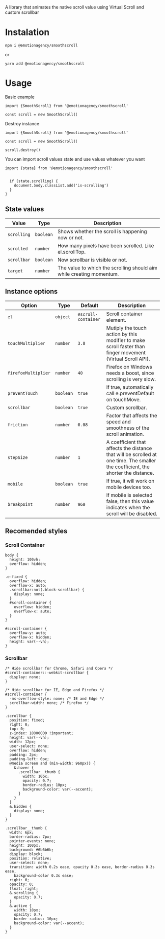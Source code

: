 A library that animates the native scroll value using Virtual Scroll and custom scrollbar

# Instalation

`npm i @emotionagency/smoothscroll`

or

`yarn add @emotionagency/smoothscroll`

# Usage

Basic example
```
import {SmoothScroll} from '@emotionagency/smoothscroll'

const scroll = new SmoothScroll()
```

Destroy instance

```
import {SmoothScroll} from '@emotionagency/smoothscroll'

const scroll = new SmoothScroll()

scroll.destroy()
```

You can import scroll values state and use values whatever you want

```
import {state} from '@emotionagency/smoothscroll'


  if (state.scrolling) {
    document.body.classList.add('is-scrolling')
  }
}
```

## State values

| Value   | Type | Description |
|----------|-------------|------|
| `scrolling` | `boolean` | Shows whether the scroll is happening now or not.  |
| `scrolled` | `number`   | How many pixels have been scrolled. Like el.scrollTop. |
| `scrollbar` | `boolean`| Now scrollbar is visible or not. |
| `target` | `number` | The value to which the scrolling should aim while creating momentum. |

## Instance options

| Option                  | Type      | Default                | Description                                                                                                                                                                                                                                                                                        |
| ----------------------- | --------- | ---------------------- | -------------------------------------------------------------------------------------------------------------------------------------------------------------------------------------------------------------------------------------------------------------------------------------------------- |
| `el`                    | `object`  | `#scroll-container`             | Scroll container element.                                                                                                                                                                                                                                                                          |
| `touchMultiplier`                  | `number`  | `3.8`             | Mutiply the touch action by this modifier to make scroll faster than finger movement (Virtual Scroll API).                                                                                                        |
| `firefoxMultiplier`                | `number`| `40`                | Firefox on Windows needs a boost, since scrolling is very slow.|
| `preventTouch`                | `boolean`| `true`                |  If true, automatically call e.preventDefault on touchMove.
| `scrollbar`                | `boolean`| `true`                |  Custom scrollbar.
| `friction`                | `number`| `0.08`                |  Factor that affects the speed and smoothness of the scroll animation.
| `stepSize`                | `number`| `1`                |  A coefficient that affects the distance that will be scrolled at one time. The smaller the coefficient, the shorter the distance.
| `mobile`                | `boolean`| `true`                |  If true, it will work on mobile devices too.
| `breakpoint`                | `number`| `960`                |  If mobile is selected false, then this value indicates when the scroll will be disabled.


## Recomended styles

### Scroll Container

```
body {
  height: 100vh;
  overflow: hidden;
}

.e-fixed {
  overflow: hidden;
  overflow-x: auto;
  .scrollbar:not(.block-scrollbar) {
    display: none;
  }
  #scroll-container {
    overflow: hidden;
    overflow-x: auto;
  }
}

#scroll-container {
  overflow-y: auto;
  overflow-x: hidden;
  height: var(--vh);
}
```

### Scrollbar

```
/* Hide scrollbar for Chrome, Safari and Opera */
#scroll-container::-webkit-scrollbar {
  display: none;
}

/* Hide scrollbar for IE, Edge and Firefox */
#scroll-container {
  -ms-overflow-style: none; /* IE and Edge */
  scrollbar-width: none; /* Firefox */
}

.scrollbar {
  position: fixed;
  right: 0;
  top: 0;
  z-index: 10000000 !important;
  height: var(--vh);
  width: 12px;
  user-select: none;
  overflow: hidden;
  padding: 2px;
  padding-left: 0px;
  @media screen and (min-width: 960px)) {
    &:hover {
      .scrollbar__thumb {
        width: 10px;
        opacity: 0.7;
        border-radius: 10px;
        background-color: var(--accent);
      }
    }
  }
  &.hidden {
    display: none;
  }
}

.scrollbar__thumb {
  width: 6px;
  border-radius: 7px;
  pointer-events: none;
  height: 100px;
  background: #6b6b6b;
  display: block;
  position: relative;
  user-select: none;
  transition: width 0.2s ease, opacity 0.3s ease, border-radius 0.3s ease,
    background-color 0.3s ease;
  right: 0;
  opacity: 0;
  float: right;
  &.scrolling {
    opacity: 0.7;
  }
  &.active {
    width: 10px;
    opacity: 0.7;
    border-radius: 10px;
    background-color: var(--accent);
  }
}

```